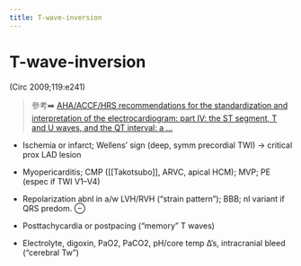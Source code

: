 ```yaml
---
title: T-wave-inversion
---
```

# T-wave-inversion
(Circ 2009;119:e241)

> 參考➡️ [AHA/ACCF/HRS recommendations for the standardization and interpretation of the electrocardiogram: part IV: the ST segment, T and U waves, and the QT interval: a …](https://www.ahajournals.org/doi/abs/10.1161/circulationaha.108.191096)

* Ischemia or infarct; Wellens’ sign (deep, symm precordial TWI) → critical prox LAD lesion

* Myopericarditis; CMP ([[Takotsubo]], ARVC, apical HCM); MVP; PE (espec if TWI V1–V4)

* Repolarization abnl in a/w LVH/RVH (“strain pattern”); BBB; nl variant if QRS predom. ⊖

* Posttachycardia or postpacing (“memory” T waves)

* Electrolyte, digoxin, PaO2, PaCO2, pH/core temp ∆’s, intracranial bleed (“cerebral Tw”)
